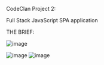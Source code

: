 CodeClan Project 2: 

Full Stack JavaScript SPA application

THE BRIEF:

![image](https://user-images.githubusercontent.com/39886049/49606248-c0306400-f98a-11e8-93ec-6756206ae0e6.png)

![image](https://user-images.githubusercontent.com/39886049/49606163-80697c80-f98a-11e8-8b50-61d058fbaa2d.png)
![image](https://user-images.githubusercontent.com/39886049/49606068-32547900-f98a-11e8-8d7d-1d1052949edd.png)

